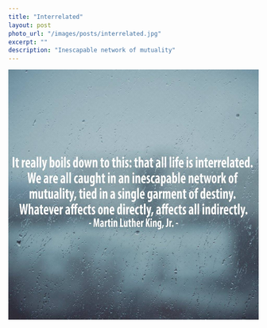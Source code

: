 ```yaml
---
title: "Interrelated"
layout: post
photo_url: "/images/posts/interrelated.jpg"
excerpt: ""
description: "Inescapable network of mutuality"
---
```


![](/images/posts/interrelated.jpg)

